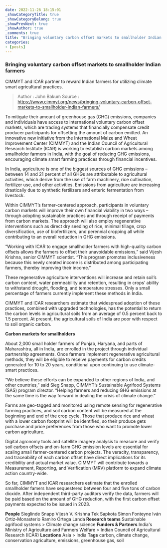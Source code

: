 ```yaml
---
date: 2022-11-26 18:15:01
_showCategoryTitle: true
_showCategoryBelong: true
_showPrevNext: true
_showAuthor: true
_comments: true
title: "Bringing voluntary carbon offset markets to smallholder Indian farmers"
categories:
- [posts]
---
```


### Bringing voluntary carbon offset markets to smallholder Indian farmers ###
CIMMYT and ICAR partner to reward Indian farmers for utilizing climate smart agricultural practices.

>Author : John Bakum
>Source : https://www.cimmyt.org/news/bringing-voluntary-carbon-offset-markets-to-smallholder-indian-farmers/

To mitigate their amount of greenhouse gas (GHG) emissions, companies and individuals have access to international voluntary carbon offset markets, which are trading systems that financially compensate credit producer participants for offsetting the amount of carbon emitted. An innovative new initiative from the International Maize and Wheat Improvement Center (CIMMYT) and the Indian Council of Agricultural Research Institute (ICAR) is working to establish carbon markets among smallholder farmers in India, with the goal of reducing GHG emissions, encouraging climate smart farming practices through financial incentives.

In India, agriculture is one of the biggest sources of GHG emissions – between 14 and 21 percent of all GHGs are attributable to agricultural activities, which derive from the use of farm machinery, rice cultivation, fertilizer use, and other activities. Emissions from agriculture are increasing drastically due to synthetic fertilizers and enteric fermentation from livestock.

Within CIMMYT’s farmer-centered approach, participants in voluntary carbon markets will improve their own financial viability in two ways – through adopting sustainable practices and through receipt of payments from carbon markets. The approach will also employ regenerative interventions such as direct dry seeding of rice, minimal tillage, crop diversification, use of biofertilizers, and perennial cropping all while contributing to an overall reduction in GHG emissions.

“Working with ICAR to engage smallholder farmers with high-quality carbon offsets allows the farmers to offset their unavoidable emissions,” said Vijesh Krishna, senior CIMMYT scientist. “This program promotes inclusiveness because this newly created income is distributed among participating farmers, thereby improving their income.”

These regenerative agriculture interventions will increase and retain soil’s carbon content, water permeability and retention, resulting in crops’ ability to withstand drought, flooding, and temperature stresses. Only a small percentage of farmers currently implement these methods in India.

CIMMYT and ICAR researchers estimate that widespread adoption of these practices, combined with upgraded technologies, has the potential to return the carbon levels in agricultural soils from an average of 0.5 percent back to 1.5 percent. At present, the agricultural soils of India are poor with respect to soil organic carbon.

**Carbon markets for smallholders**

About 2,000 small holder farmers of Punjab, Haryana, and parts of Maharashtra, all in India, are enrolled in the project through individual partnership agreements. Once farmers implement regenerative agricultural methods, they will be eligible to receive payments for carbon credits generated for 10 to 20 years, conditional upon continuing to use climate-smart practices.

“We believe these efforts can be expanded to other regions of India, and other countries,” said Sieg Snapp, CIMMYT’s Sustainable Agrifood Systems (SAS) program director. “Helping farmers and reducing GHG emissions at the same time is the way forward in dealing the crisis of climate change.”

Farms are geo-tagged and monitored using remote sensing for regenerative farming practices, and soil carbon content will be measured at the beginning and end of the crop cycle. Those that produce rice and wheat with a lower carbon footprint will be identified, so their produce gets purchase and price preferences from those who want to promote lower carbon agriculture.

Digital agronomy tools and satellite imagery analysis to measure and verify soil carbon offsets and on-farm GHG emission levels are essential for scaling small farmer-centered carbon projects. The veracity, transparency, and traceability of each carbon offset have direct implications for its credibility and actual market value. CIMMYT will contribute towards a Measurement, Reporting, and Verification (MRV) platform to expand climate action country-wide.

So far, CIMMYT and ICAR researchers estimate that the enrolled smallholder famers have sequestered between four and five tons of carbon dioxide. After independent third-party auditors verify the data, farmers will be paid based on the amount of GHG reduction, with the first carbon offset payments expected to be issued in 2023.

**People**
Sieglinde Snapp
Vijesh V. Krishna
Tek Sapkota
Simon Fonteyne
Iván Ortiz-Monasterio
Ramiro Ortega Landa
**Research teams**
Sustainable agrifood systems > Climate change science
**Funders & Partners**
India's Ministry of Agriculture and Farmers Welfare > Indian Council of Agricultural Research (ICAR)
**Locations**
Asia > India
**Tags**
carbon, climate change, conservation agriculture, emissions, greenhouse gas, soil

